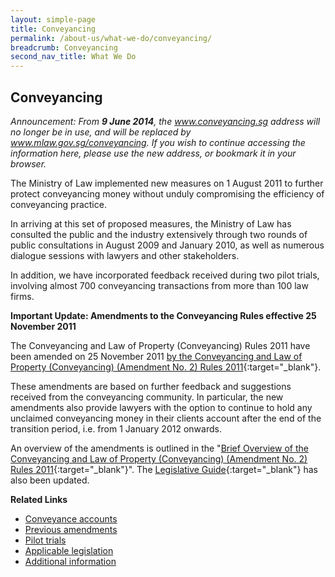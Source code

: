```yaml
---
layout: simple-page
title: Conveyancing
permalink: /about-us/what-we-do/conveyancing/
breadcrumb: Conveyancing
second_nav_title: What We Do
---
```


Conveyancing
---

<i>Announcement: From **9 June 2014**, the www.conveyancing.sg address will no longer be in use, and will be replaced by <a href="/conveyancing/">www.mlaw.gov.sg/conveyancing</a>. If you wish to continue accessing the information here, please use the new address, or bookmark it in your browser.</i>

The Ministry of Law implemented new measures on 1 August 2011 to further protect conveyancing money without unduly compromising the efficiency of conveyancing practice.

In arriving at this set of proposed measures, the Ministry of Law has consulted the public and the industry extensively through two rounds of public consultations in August 2009 and January 2010, as well as numerous dialogue sessions with lawyers and other stakeholders.

In addition, we have incorporated feedback received during two pilot trials, involving almost 700 conveyancing transactions from more than 100 law firms.

**Important Update: Amendments to the Conveyancing Rules effective 25 November 2011**

The Conveyancing and Law of Property (Conveyancing) Rules 2011 have been amended on 25 November 2011 [by the Conveyancing and Law of Property (Conveyancing) (Amendment No. 2) Rules 2011](/files/linkclick2ffc.pdf/){:target="_blank"}.

These amendments are based on further feedback and suggestions received from the conveyancing community. In particular, the new amendments also provide lawyers with the option to continue to hold any unclaimed conveyancing money in their clients account after the end of the transition period, i.e. from 1 January 2012 onwards.

An overview of the amendments is outlined in the "[Brief Overview of the Conveyancing and Law of Property (Conveyancing) (Amendment No. 2) Rules 2011](/files/linkclick9205.pdf/){:target="_blank"}". The [Legislative Guide](/files/linkclickfe3c.pdf/){:target="_blank"} has also been updated.

**Related Links**

<ul>
    <li>
      <a href="/about-us/what-we-do/conveyancing-account/">Conveyance accounts</a>
    </li>
    <li>
      <a href="/about-us/what-we-do/previous-amendments/">Previous amendments</a>
    </li>
    <li>
      <a href="/about-us/what-we-do/pilot-trials/">Pilot trials</a>
    </li>
    <li>
      <a href="/about-us/what-we-do/applicable-legislation/">Applicable legislation</a>
    </li>
    <li>
      <a href="/about-us/what-we-do/additional-information/">Additional information</a>
    </li>
  </ul>
